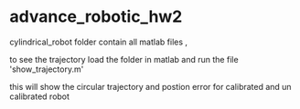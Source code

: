 # advance_robotic_hw2

cylindrical_robot folder contain  all matlab files ,

to see the trajectory load the folder in matlab and run the   file 'show_trajectory.m'

this will show the circular trajectory and postion error for calibrated and un calibrated robot

